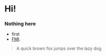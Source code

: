 # Hi!

### Nothing here
* first
* [FMI](https://www.fmi.fi).

> A quick brown fox jumps over the lazy dog
